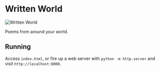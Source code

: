 # Written World
![Written World](https://cdn.vox-cdn.com/uploads/chorus_asset/file/4096938/Screen_Shot_2015-09-25_at_11.17.06_AM.0.png)

Poems from around your world.

## Running

Access `index.html`, or fire up a web server with `python -m http.server` and visit `http://localhost:8000`.

